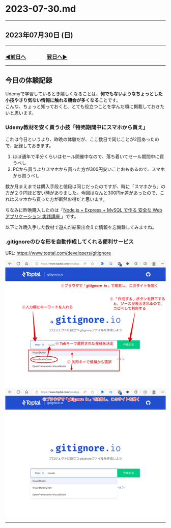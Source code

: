 # 2023-07-30.md

---

## 2023年07月30日 (日)

---

### [◀️前日へ](https://github.com/yuasys/chatty-journal/blob/main/2023/07/2023-07-29.md)&emsp;&emsp;&emsp;&emsp;[翌日へ▶️](https://github.com/yuasys/chatty-journal/blob/main/2023/07/2023-07-31.md)

---

## 今日の体験記録

Udemyで学習しているとき嬉しくなることは、<b>何でもないようなちょっとした小技やさり気ない情報に触れる機会が多くなる</b>ことです。  
こんな、ちょっと知っておくと、とても役立つことを学んだ順に掲載しておきたいと思います。  

### Udemy教材を安く買う小技「特売期間中にスマホから買え」

これは今日というより、昨晩の体験だが、ここ数日で同じことが2回あったので、記録しておきます。

1. ほぼ通年で半分くらいはセール開催中なので、落ち着いてセール期間中に買うべし
2. PCから買うよりスマホから買った方が300円安いことおもあるので、スマホから買うべし

数か月まえまでは購入手段と値段は同じだったのですが、時に「スマホから」の方が２０円ほど安い時がありました。今回はなんと300円m差があったので、これはスマホから買った方が断然お得だと思います。
 
ちなみに昨晩購入したのは「[Node.js + Express + MySQL で作る 安全な Webアプリケーション 実践講座
](https://www.udemy.com/course/web-application-with-nodejs-mysql/)」です。  

以下に昨晩入手した教材で遊んだ結果出会えた情報を忘備録してみますね。

 ### .gitignoreのひな形を自動作成してくれる便利サービス

URL: https://www.toptal.com/developers/gitignore  

<p align="left">
<img src="https://github.com/yuasys/chatty-journal/blob/main/images/2023-07-30%2009.02.13.png?raw=true" width="640px">
</p>
 
---

